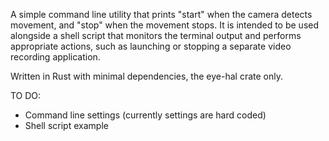 A simple command line utility that prints "start" when the camera detects movement, and "stop" when the movement stops.
It is intended to be used alongside a shell script that monitors the terminal output and performs appropriate actions, such as launching or stopping a separate video recording application.

Written in Rust with minimal dependencies, the eye-hal crate only.

TO DO:
- Command line settings (currently settings are hard coded)
- Shell script example
